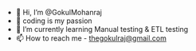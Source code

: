 - 👋 Hi, I’m @GokulMohanraj
- 👀 coding is my passion
- 🌱 I’m currently learning Manual testing & ETL testing
- 📫 How to reach me - thegokulraj@gmail.com

<!---
GokulMohanraj/GokulMohanraj is a ✨ special ✨ repository because its `README.md` (this file) appears on your GitHub profile.
You can click the Preview link to take a look at your changes.
--->
